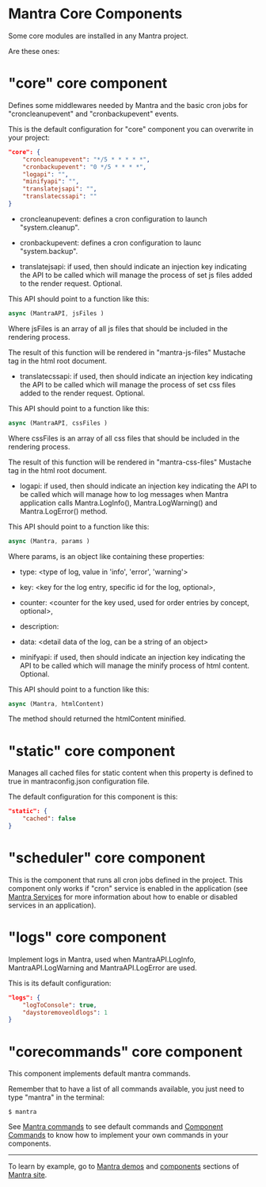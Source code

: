 # Mantra Core Components

Some core modules are installed in any Mantra project.

Are these ones:

# "core" core component 
Defines some middlewares needed by Mantra and the basic cron jobs for "croncleanupevent" and "cronbackupevent" events.

This is the default configuration for "core" component you can overwrite in your project:

```json
"core": {
    "croncleanupevent": "*/5 * * * * *",
    "cronbackupevent": "0 */5 * * * *",
    "logapi": "",
    "minifyapi": "",
    "translatejsapi": "",
    "translatecssapi": ""
}
```

* croncleanupevent: defines a cron configuration to launch "system.cleanup".
  
* cronbackupevent: defines a cron configuration to launc "system.backup".
    
* translatejsapi: if used, then should indicate an injection key indicating the API to be called which will manage the process of set js files added to the render request. Optional.

This API should point to a function like this:

```js
async (MantraAPI, jsFiles )
```

Where jsFiles is an array of all js files that should be included in the rendering process.

The result of this function will be rendered in "mantra-js-files" Mustache tag in the html root document.

* translatecssapi: if used, then should indicate an injection key indicating the API to be called which will manage the process of set css files added to the render request. Optional.

This API should point to a function like this:

```js
async (MantraAPI, cssFiles )
```

Where cssFiles is an array of all css files that should be included in the rendering process.

The result of this function will be rendered in "mantra-css-files" Mustache tag in the html root document.

* logapi:  if used, then should indicate an injection key indicating the API to be called which will manage how to log messages when Mantra application calls Mantra.LogInfo(), Mantra.LogWarning() and Mantra.LogError() method.

This API should point to a function like this:

```js
async (Mantra, params )
```

Where params, is an object like containing these properties:

* type: <type of log, value in 'info', 'error', 'warning'>
* key: <key for the log entry, specific id for the log, optional>,
* counter: <counter for the key used, used for order entries by concept, optional>,
* description: <description of the log entry>
* data: <detail data of the log, can be a string of an object>

* minifyapi:  if used, then should indicate an injection key indicating the API to be called which will manage the minify process of html content. Optional.

This API should point to a function like this:

```js
async (Mantra, htmlContent)
```

The method should returned the htmlContent minified.

# "static" core component 

Manages all cached files for static content when this property is defined to true in mantraconfig.json configuration file.

The default configuration for this component is this:

```json
"static": {
    "cached": false
}
```

# "scheduler" core component 

This is the component that runs all cron jobs defined in the project. This component only works if "cron" service is enabled in the application (see [Mantra Services](/docs/25-mantra-services.md) for more information about how to enable or disabled services in an application).

# "logs" core component 

Implement logs in Mantra, used when MantraAPI.LogInfo, MantraAPI.LogWarning and MantraAPI.LogError are used.

This is its default configuration:

```json
"logs": {
    "logToConsole": true,
    "daystoremoveoldlogs": 1
}
```

# "corecommands" core component

This component implements default mantra commands.

Remember that to have a list of all commands available, you just need to type "mantra" in the terminal:

```
$ mantra
```

See [Mantra commands](/docs/28-mantra-core-commands.md) to see default commands and [Component Commands](/docs/17-component-commands.md) to know how to implement your own commands in your components.

***
To learn by example, go to [Mantra demos](https://www.mantrajs.com/mantrademos/showall) and [components](https://www.mantrajs.com/marketplacecomponent/components) sections of [Mantra site](https://www.mantrajs.com).